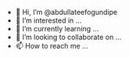 - 👋 Hi, I’m @abdullateefogundipe
- 👀 I’m interested in ...
- 🌱 I’m currently learning ...
- 💞️ I’m looking to collaborate on ...
- 📫 How to reach me ...

<!---
abdullateefogundipe/abdullateefogundipe is a ✨ special ✨ repository because its `README.md` (this file) appears on your GitHub profile.
You can click the Preview link to take a look at your changes.
--->
